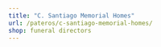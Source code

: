 ```yaml
---
title: "C. Santiago Memorial Homes"
url: /pateros/c-santiago-memorial-homes/
shop: funeral directors
---
```

